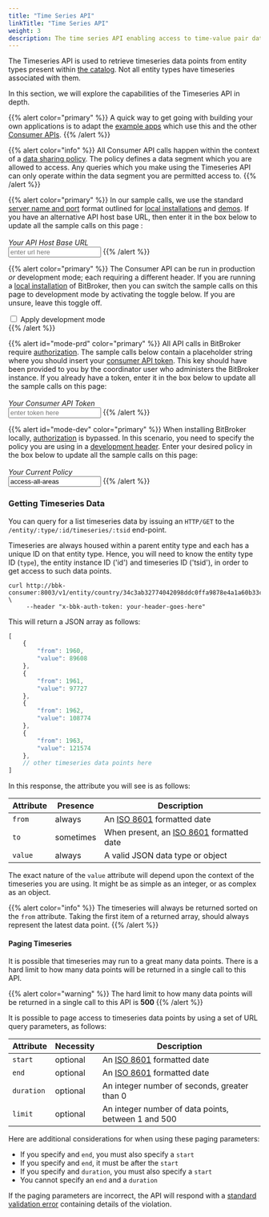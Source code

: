 ```yaml
---
title: "Time Series API"
linkTitle: "Time Series API"
weight: 3
description: The time series API enabling access to time-value pair datasets within entity instances
---
```


The Timeseries API is used to retrieve timeseries data points from entity types present within [the catalog](/docs/concepts/catalog/). Not all entity types have timeseries associated with them.

In this section, we will explore the capabilities of the Timeseries API in depth.

{{% alert color="primary" %}}
A quick way to get going with building your own applications is to adapt the [example apps](/docs/examples/applications/) which use this and the other [Consumer APIs](/docs/consumer/).
{{% /alert %}}

{{% alert color="info" %}}
All Consumer API calls happen within the context of a [data sharing policy](/docs/concepts/policy/). The policy defines a data segment which you are allowed to access. Any queries which you make using the Timeseries API can only operate within the data segment you are permitted access to.
{{% /alert %}}

{{% alert color="primary" %}}
In our sample calls, we use the standard [server name and port](/docs/getting-started/install-local/#server-naming-and-ports) format outlined for [local installations](/docs/getting-started/install-local/) and [demos](/docs/getting-started/demo/). If you have an alternative API host base URL, then enter it in the box below to update all the sample calls on this page :<br/><br/>_Your API Host Base URL_<br/><input class="code-replace" data-item="http://bbk-consumer:8003" data-name="base url" type="text" placeholder="enter url here">
{{% /alert %}}

{{% alert color="primary" %}}
The Consumer API can be run in production _or_ development mode; each requiring a different header. If you are running a [local installation](/docs/getting-started/install-local/) of BitBroker, then you can switch the sample calls on this page to development mode by activating the toggle below. If you are unsure, leave this toggle off.<br/>
<div class="toggle">
  <label class="switch">
    <input class="header" type="checkbox">  
    <span class="slider">
      <span>Apply development mode</span>
    </span>
  </label>
</div>
{{% /alert %}}

{{% alert id="mode-prd" color="primary" %}}
All API calls in BitBroker require [authorization](/docs/api-conventions/authorization/). The sample calls below contain a placeholder string where you should insert your [consumer API token](/docs/api-conventions/authorization/#obtaining-a-consumer-key). This key should have been provided to you by the coordinator user who administers the BitBroker instance. If you already have a token, enter it in the box below to update all the sample calls on this page:<br/><br/>_Your Consumer API Token_<br/><input class="code-replace" data-item="your-header-goes-here" data-name="header" type="text" placeholder="enter token here">
{{% /alert %}}

{{% alert id="mode-dev" color="primary" %}}
When installing BitBroker locally, [authorization](/docs/api-conventions/authorization/) is bypassed. In this scenario, you need to specify the policy you are using in a [development header](/docs/getting-started/install-local/#development-only-headers). Enter your desired policy in the box below to update all the sample calls on this page:<br/><br/>_Your Current Policy_<br/><input class="code-replace" data-item="your-header-goes-here" data-name="header" type="text" placeholder="enter policy id here" value="access-all-areas">
{{% /alert %}}

### Getting Timeseries Data

You can query for a list timeseries data by issuing an `HTTP/GET` to the `/entity/:type/:id/timeseries/:tsid` end-point.

Timeseries are always housed within a parent entity type and each has a unique ID on that entity type. Hence, you will need to know the entity type ID (`type`), the entity instance ID ('id') and timeseries ID ('tsid'), in order to get access to such data points.

```shell
curl http://bbk-consumer:8003/v1/entity/country/34c3ab32774042098ddc0ffa9878e4a1a60b33c0/timeseries/population \
     --header "x-bbk-auth-token: your-header-goes-here"
```

This will return a JSON array as follows:

```js
[
    {
        "from": 1960,
        "value": 89608
    },
    {
        "from": 1961,
        "value": 97727
    },
    {
        "from": 1962,
        "value": 108774
    },
    {
        "from": 1963,
        "value": 121574
    },
    // other timeseries data points here
]
```

In this response, the attribute you will see is as follows:

Attribute | Presence | Description
--- | --- | ---
`from` | <div class="stamp">always</div> | An [ISO 8601](https://en.wikipedia.org/wiki/ISO_8601) formatted date
`to` | <div class="stamp">sometimes</div> | When present, an [ISO 8601](https://en.wikipedia.org/wiki/ISO_8601) formatted date
`value` | <div class="stamp">always</div> | A valid JSON data type or object

The exact nature of the `value` attribute will depend upon the context of the timeseries you are using. It might be as simple as an integer, or as complex as an object.

{{% alert color="info" %}}
The timeseries will always be returned sorted on the `from` attribute. Taking the first item of a returned array, should always represent the latest data point.
{{% /alert %}}

#### Paging Timeseries

It is possible that timeseries may run to a great many data points. There is a hard limit to how many data points will be returned in a single call to this API.

{{% alert color="warning" %}}
The hard limit to how many data points will be returned in a single call to this API is __500__
{{% /alert %}}

It is possible to page access to timeseries data points by using a set of URL query parameters, as follows:

Attribute | Necessity | Description
--- | --- | ---
`start` | <div class="stamp">optional</div> | An [ISO 8601](https://en.wikipedia.org/wiki/ISO_8601) formatted date
`end` | <div class="stamp">optional</div> | An [ISO 8601](https://en.wikipedia.org/wiki/ISO_8601) formatted date
`duration` | <div class="stamp">optional</div> | An integer number of seconds, greater than 0
`limit` | <div class="stamp">optional</div> | An integer number of data points, between 1 and 500

Here are additional considerations for when using these paging parameters:

* If you specify and `end`, you must also specify a `start`
* If you specify and `end`, it must be after the `start`
* If you specify and `duration`, you must also specify a `start`
* You cannot specify an `end` and a `duration`

If the paging parameters are incorrect, the API will respond with a [standard validation error](/docs/api-conventions/errors/#validation-error-format) containing details of the violation.
